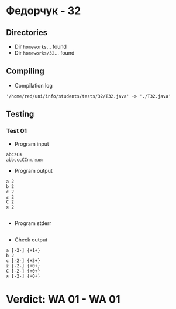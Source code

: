 # Федорчук - 32
## Directories
- Dir `homeworks`... found
- Dir `homeworks/32`... found
## Compiling
- Compilation log
```
'/home/red/uni/info/students/tests/32/T32.java' -> './T32.java'

```
## Testing
### Test 01
- Program input
```
abczCя
abbcccCCляляля

```
- Program output
```
a 2
b 2
c 2
z 2
C 2
я 2


```
- Program stderr
```

```
- Check output
```
a [-2-] {+1+}
b 2
c [-2-] {+3+}
z [-2-] {+0+}
C [-2-] {+0+}
я [-2-] {+0+}

```
# Verdict: **WA 01** - WA 01
